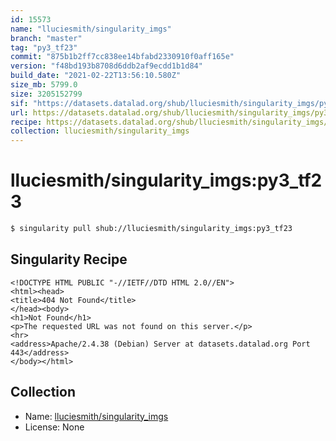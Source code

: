 ```yaml
---
id: 15573
name: "lluciesmith/singularity_imgs"
branch: "master"
tag: "py3_tf23"
commit: "875b1b2ff7cc838ee14bfabd2330910f0aff165e"
version: "f48bd193b8708d6ddb2af9ecdd1b1d84"
build_date: "2021-02-22T13:56:10.580Z"
size_mb: 5799.0
size: 3205152799
sif: "https://datasets.datalad.org/shub/lluciesmith/singularity_imgs/py3_tf23/2021-02-22-875b1b2f-f48bd193/f48bd193b8708d6ddb2af9ecdd1b1d84.sif"
url: https://datasets.datalad.org/shub/lluciesmith/singularity_imgs/py3_tf23/2021-02-22-875b1b2f-f48bd193/
recipe: https://datasets.datalad.org/shub/lluciesmith/singularity_imgs/py3_tf23/2021-02-22-875b1b2f-f48bd193/Singularity
collection: lluciesmith/singularity_imgs
---
```


# lluciesmith/singularity_imgs:py3_tf23

```bash
$ singularity pull shub://lluciesmith/singularity_imgs:py3_tf23
```

## Singularity Recipe

```singularity
<!DOCTYPE HTML PUBLIC "-//IETF//DTD HTML 2.0//EN">
<html><head>
<title>404 Not Found</title>
</head><body>
<h1>Not Found</h1>
<p>The requested URL was not found on this server.</p>
<hr>
<address>Apache/2.4.38 (Debian) Server at datasets.datalad.org Port 443</address>
</body></html>
```

## Collection

 - Name: [lluciesmith/singularity_imgs](https://github.com/lluciesmith/singularity_imgs)
 - License: None

